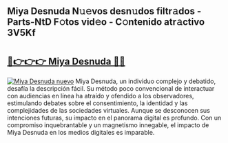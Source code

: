 ## Miya Desnuda N𝚞𝚎vos desn𝚞dos filtr𝚊dos - Parts-NtD F𝚘tos vid𝚎o - C𝚘ntenido atr𝚊ctivo 3V5Kf

# <h2><a href="http://mb7ztqt.tromn.icu/?c=Miya+Desnuda">🔗👉👉👉 Miya Desnuda 🔗🔗</a></h2>

[![Miya Desnuda nuevo](https://i.imgur.com/pEAQMta.gif)](http://mb7ztqt.tromn.icu/?c=Miya+Desnuda)
Miya Desnuda, un individuo complejo y debatido, desafía la descripción fácil. Su método poco convencional de interactuar con audiencias en línea ha atraído y ofendido a los observadores, estimulando debates sobre el consentimiento, la identidad y las complejidades de las sociedades virtuales. Aunque se desconocen sus intenciones futuras, su impacto en el panorama digital es profundo. Con un compromiso inquebrantable y un magnetismo innegable, el impacto de Miya Desnuda en los medios digitales es imparable.

